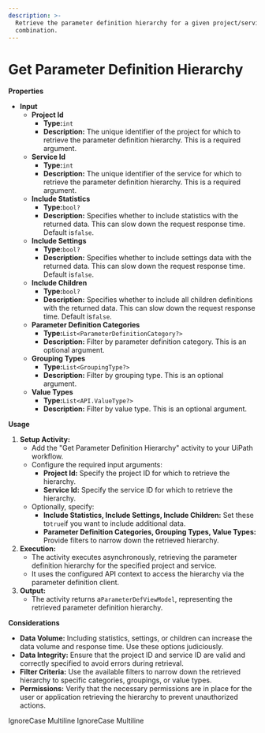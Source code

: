 ```yaml
---
description: >-
  Retrieve the parameter definition hierarchy for a given project/service
  combination.
---
```


# Get Parameter Definition Hierarchy

**Properties**

* **Input**
  * **Project Id**
    * **Type:**`int`
    * **Description:** The unique identifier of the project for which to retrieve the parameter definition hierarchy. This is a required argument.
  * **Service Id**
    * **Type:**`int`
    * **Description:** The unique identifier of the service for which to retrieve the parameter definition hierarchy. This is a required argument.
  * **Include Statistics**
    * **Type:**`bool?`
    * **Description:** Specifies whether to include statistics with the returned data. This can slow down the request response time. Default is`false`.
  * **Include Settings**
    * **Type:**`bool?`
    * **Description:** Specifies whether to include settings data with the returned data. This can slow down the request response time. Default is`false`.
  * **Include Children**
    * **Type:**`bool?`
    * **Description:** Specifies whether to include all children definitions with the returned data. This can slow down the request response time. Default is`false`.
  * **Parameter Definition Categories**
    * **Type:**`List<ParameterDefinitionCategory?>`
    * **Description:** Filter by parameter definition category. This is an optional argument.
  * **Grouping Types**
    * **Type:**`List<GroupingType?>`
    * **Description:** Filter by grouping type. This is an optional argument.
  * **Value Types**
    * **Type:**`List<API.ValueType?>`
    * **Description:** Filter by value type. This is an optional argument.

**Usage**

1. **Setup Activity:**
   * Add the "Get Parameter Definition Hierarchy" activity to your UiPath workflow.
   * Configure the required input arguments:
     * **Project Id:** Specify the project ID for which to retrieve the hierarchy.
     * **Service Id:** Specify the service ID for which to retrieve the hierarchy.
   * Optionally, specify:
     * **Include Statistics, Include Settings, Include Children:** Set these to`true`if you want to include additional data.
     * **Parameter Definition Categories, Grouping Types, Value Types:** Provide filters to narrow down the retrieved hierarchy.
2. **Execution:**
   * The activity executes asynchronously, retrieving the parameter definition hierarchy for the specified project and service.
   * It uses the configured API context to access the hierarchy via the parameter definition client.
3. **Output:**
   * The activity returns a`ParameterDefViewModel`, representing the retrieved parameter definition hierarchy.

**Considerations**

* **Data Volume:** Including statistics, settings, or children can increase the data volume and response time. Use these options judiciously.
* **Data Integrity:** Ensure that the project ID and service ID are valid and correctly specified to avoid errors during retrieval.
* **Filter Criteria:** Use the available filters to narrow down the retrieved hierarchy to specific categories, groupings, or value types.
* **Permissions:** Verify that the necessary permissions are in place for the user or application retrieving the hierarchy to prevent unauthorized actions.

 IgnoreCase Multiline IgnoreCase Multiline
